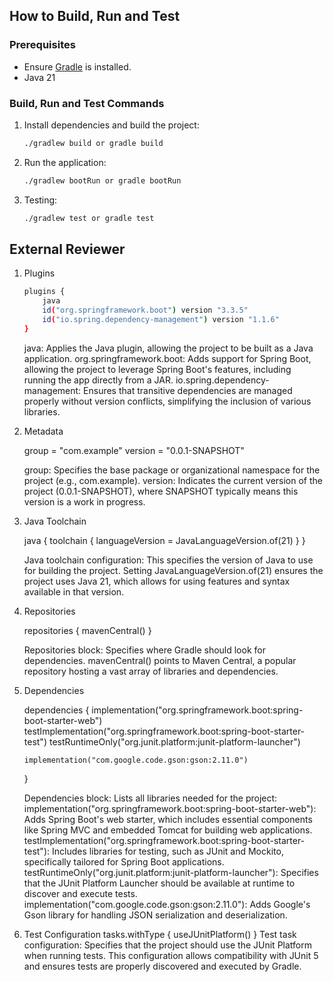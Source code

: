 ## How to Build, Run and Test

### Prerequisites
- Ensure [Gradle](https://gradle.org/install/) is installed.
- Java 21

### Build, Run and Test Commands
1. Install dependencies and build the project:
   ```bash
   ./gradlew build or gradle build
   ```
2. Run the application:
   ```bash
   ./gradlew bootRun or gradle bootRun
   ```	
3. Testing:
   ```bash
   ./gradlew test or gradle test
   ```	

## External Reviewer

1. Plugins
   ```bash
   plugins {
       java
       id("org.springframework.boot") version "3.3.5"
       id("io.spring.dependency-management") version "1.1.6"
   }
   ```	

   java: Applies the Java plugin, allowing the project to be built as a Java application.
   org.springframework.boot: Adds support for Spring Boot, allowing the project to leverage Spring Boot's features, including running the app directly from a JAR.
   io.spring.dependency-management: Ensures that transitive dependencies are managed properly without version conflicts, simplifying the inclusion of various libraries.
   
2. Metadata
   
   group = "com.example"
   version = "0.0.1-SNAPSHOT"
   
   group: Specifies the base package or organizational namespace for the project (e.g., com.example).
   version: Indicates the current version of the project (0.0.1-SNAPSHOT), where SNAPSHOT typically means this version is a work in progress.
   
3. Java Toolchain
   
   java {
       toolchain {
           languageVersion = JavaLanguageVersion.of(21)
       }
   }
   
   Java toolchain configuration: This specifies the version of Java to use for building the project. Setting JavaLanguageVersion.of(21) ensures the project uses Java 21, which allows for using features and syntax available in that version.
   
4. Repositories
   
   repositories {
       mavenCentral()
   }
   
   Repositories block: Specifies where Gradle should look for dependencies. mavenCentral() points to Maven Central, a popular repository hosting a vast array of libraries and dependencies.
   
5. Dependencies
   
   dependencies {
       implementation("org.springframework.boot:spring-boot-starter-web")
       testImplementation("org.springframework.boot:spring-boot-starter-test")
       testRuntimeOnly("org.junit.platform:junit-platform-launcher")
       
       implementation("com.google.code.gson:gson:2.11.0")
   }
   
   Dependencies block: Lists all libraries needed for the project:
   implementation("org.springframework.boot:spring-boot-starter-web"): Adds Spring Boot's web starter, which includes essential components like Spring MVC and embedded Tomcat for building web applications.
   testImplementation("org.springframework.boot:spring-boot-starter-test"): Includes libraries for testing, such as JUnit and Mockito, specifically tailored for Spring Boot applications.
   testRuntimeOnly("org.junit.platform:junit-platform-launcher"): Specifies that the JUnit Platform Launcher should be available at runtime to discover and execute tests.
   implementation("com.google.code.gson:gson:2.11.0"): Adds Google's Gson library for handling JSON serialization and deserialization.
   
   
 6. Test Configuration
   tasks.withType<Test> {
       useJUnitPlatform()
   }
   Test task configuration: Specifies that the project should use the JUnit Platform when running tests. This configuration allows compatibility with JUnit 5 and ensures tests are properly discovered and executed by Gradle.
   
